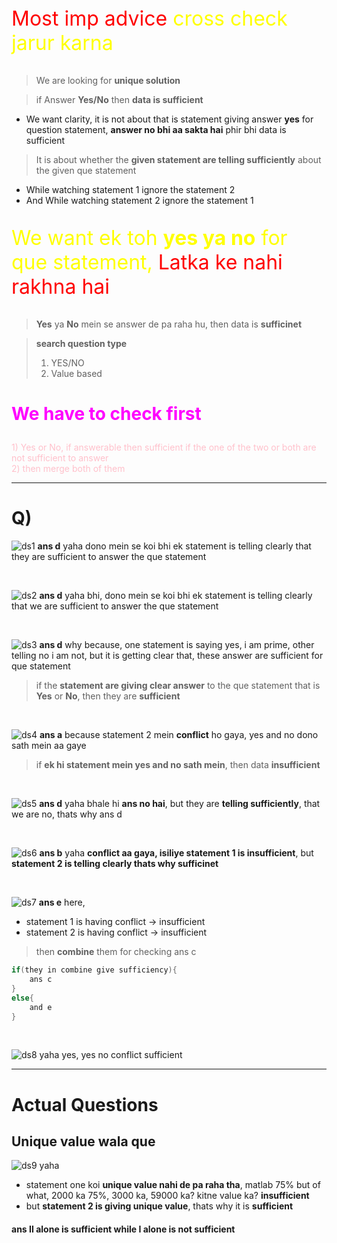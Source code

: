 <p style="font-size:2rem"><span style="color:red">Most imp advice</span>
<span style="color:yellow">cross check jarur karna</span> </p>

> We are looking for **unique solution**

> if Answer **Yes/No** then **data is sufficient**

* We want clarity, it is not about that is statement giving answer **yes** for question statement, **answer no bhi aa sakta hai** phir bhi data is sufficient

> It is about whether the **given statement are telling sufficiently** about the given que statement

* While watching statement 1 ignore the statement 2
* And While watching statement 2 ignore the statement 1

<p style="font-size:2rem"><span style="color:yellow">We want ek toh <strong>yes ya no</strong> for que statement,</span> <span style="color:red">Latka ke nahi rakhna hai</span></p>

> **Yes** ya **No** mein se answer de pa raha hu, then data is **sufficinet**


> **search question type**
> 1) YES/NO
> 2) Value based

# <p style="color:magenta">We have to check first <br> </p>
<p style="color:pink"> 1) Yes or No, if answerable then sufficient
if the one of the two or both are not sufficient to answer  <br>
2) then merge both of them
</p>

****

# Q) 
![ds1](src/ds1.png)
**ans d**
yaha dono mein se koi bhi ek statement is telling clearly that they are sufficient to answer the que statement

<br>

![ds2](src/ds2.png)
**ans d**
yaha bhi, dono mein se koi bhi ek statement is telling clearly that we are sufficient to answer the que statement

<br>

![ds3](src/ds3.png)
**ans d**
why because, one statement is saying yes, i am prime, other telling no i am not, but it is getting clear that, these answer are sufficient for que statement

> if the **statement are giving clear answer** to the que statement that is **Yes** or **No**, then they are **sufficient**

<br>

![ds4](src/ds4.png)
**ans a**
because statement 2 mein **conflict** ho gaya, yes and no dono sath mein aa gaye
> if **ek hi statement mein yes and no sath mein**, then data **insufficient**

<br>

![ds5](src/ds5.png)
**ans d**
yaha bhale hi **ans no hai**, but they are **telling sufficiently**, that we are no, thats why ans  d

<br>

![ds6](src/ds6.png)
**ans b**
yaha **conflict aa gaya, isiliye statement 1 is insufficient**, but **statement 2 is telling clearly thats why sufficinet**

<br>

![ds7](src/ds7.png)
**ans e**
here, 
* statement 1 is having conflict -> insufficient
* statement 2 is having conflict -> insufficient

> then **combine** them for checking ans c
```java
if(they in combine give sufficiency){
    ans c
}
else{
    and e
} 
```

<br>

![ds8](src/ds8.png)
yaha yes, yes no conflict sufficient

****

# Actual Questions
## Unique value wala que
![ds9](src/ds9.png)
yaha 
* statement one koi **unique value nahi de pa raha tha**, matlab 75% but of what, 2000 ka 75%, 3000 ka, 59000 ka? kitne value ka? **insufficient**
* but **statement 2 is giving unique value**, thats why it is **sufficient**
#### ans **II alone is sufficient while I alone is not sufficient**